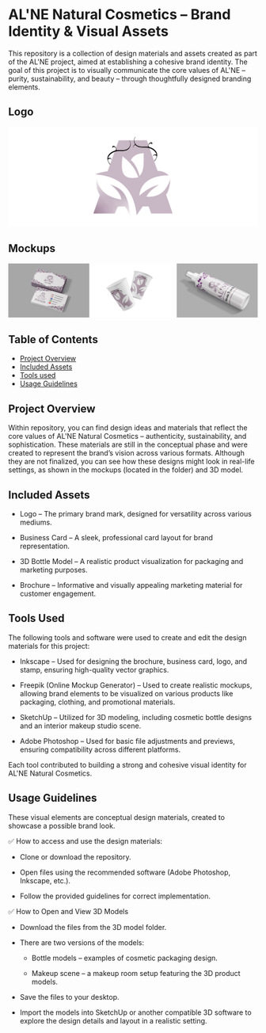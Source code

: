 # AL'NE Natural Cosmetics – Brand Identity & Visual Assets

This repository is a collection of design materials and assets created as part of the AL'NE project, aimed at establishing a cohesive brand identity. The goal of this project is to visually communicate the core values of AL'NE – purity, sustainability, and beauty – through thoughtfully designed branding elements.


## Logo 
![Logo](https://raw.githubusercontent.com/nejrariizviic/Designing-Corporate-Identity-and-Marketing-Materials---AL-NE-Natural-Cosmetics/refs/heads/main/Assets/logordm.png)

## Mockups
![Mockups](https://raw.githubusercontent.com/nejrariizviic/Designing-Corporate-Identity-and-Marketing-Materials---AL-NE-Natural-Cosmetics/refs/heads/main/Assets/mockupss.png)




## Table of Contents  
- [Project Overview](#-project-overview)  
- [Included Assets](#-included-assets)  
- [Tools used](#-tools-used)
- [Usage Guidelines](#-usage-guidelines) 

## Project Overview

Within repository, you can find design ideas and materials that reflect the core values of AL'NE Natural Cosmetics – authenticity, sustainability, and sophistication. These materials are still in the conceptual phase and were created to represent the brand’s vision across various formats. Although they are not finalized, you can see how these designs might look in real-life settings, as shown in the mockups (located in the folder) and 3D model.



## Included Assets

- Logo – The primary brand mark, designed for versatility across various mediums.

- Business Card – A sleek, professional card layout for brand representation.

- 3D Bottle Model – A realistic product visualization for packaging and marketing purposes.

- Brochure – Informative and visually appealing marketing material for customer engagement.

## Tools Used
The following tools and software were used to create and edit the design materials for this project:

- Inkscape – Used for designing the brochure, business card, logo, and stamp, ensuring high-quality vector graphics.
  
- Freepik (Online Mockup Generator) – Used to create realistic mockups, allowing brand elements to be visualized on various products like packaging, clothing, and promotional materials.
  
- SketchUp – Utilized for 3D modeling, including cosmetic bottle designs and an interior makeup studio scene.
  
- Adobe Photoshop – Used for basic file adjustments and previews, ensuring compatibility across different platforms.
  
Each tool contributed to building a strong and cohesive visual identity for AL'NE Natural Cosmetics.


## Usage Guidelines

These visual elements are conceptual design materials, created to showcase a possible brand look.

 ✅ How to access and use the design materials:

- Clone or download the repository.
  
- Open files using the recommended software (Adobe Photoshop, Inkscape, etc.).
  
- Follow the provided guidelines for correct implementation.


✅ How to Open and View 3D Models
- Download the files from the 3D model folder.
  
- There are two versions of the models:
  
   - Bottle models – examples of cosmetic packaging design.
     
   - Makeup scene – a makeup room setup featuring the 3D product models.
     
- Save the files to your desktop.
  
- Import the models into SketchUp or another compatible 3D software to explore the design details and layout in a realistic setting.

